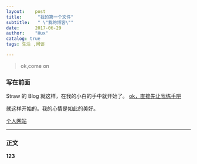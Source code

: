 ```yaml
---
layout:    post
title:      "我的第一个文件"
subtitle:   " \"我的博客\""
date:      2017-06-29
author:    "Hux"
catalog: true
tags: 生活 ,闲谈

---
```


>ok,come on  

### 写在前面
Straw 的 Blog 就这样，在我的小白的手中就开始了。
[ ok，直接先让我练手吧 ](#build)

就这样开始的。我的心情是如此的美好。

[个人网站](http://www.baidu.com)

<p id = "build"></p>

---

###  正文
 **123**


 